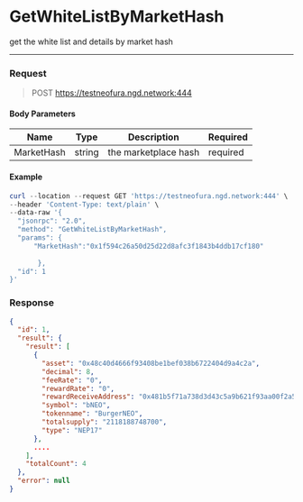 # GetWhiteListByMarketHash
get the white list and details by market hash
<hr>

### Request

> POST https://testneofura.ngd.network:444

#### Body Parameters

|    Name    | Type | Description | Required |
| ---------- | --- |    ------    | ----|
| MarketHash     | string| the marketplace hash | required |




#### Example
```powershell
curl --location --request GET 'https://testneofura.ngd.network:444' \
--header 'Content-Type: text/plain' \
--data-raw '{
  "jsonrpc": "2.0",
  "method": "GetWhiteListByMarketHash",
  "params": {
      "MarketHash":"0x1f594c26a50d25d22d8afc3f1843b4ddb17cf180"
     
       },
  "id": 1
}'
```
### Response
```json
{
  "id": 1,
  "result": {
    "result": [
      {
        "asset": "0x48c40d4666f93408be1bef038b6722404d9a4c2a",
        "decimal": 8,
        "feeRate": "0",
        "rewardRate": "0",
        "rewardReceiveAddress": "0x481b5f71a738d3d43c5a9b621f93aa00f2a5acfd",
        "symbol": "bNEO",
        "tokenname": "BurgerNEO",
        "totalsupply": "2118188748700",
        "type": "NEP17"
      },
      ....
    ],
    "totalCount": 4
  },
  "error": null
}

```
